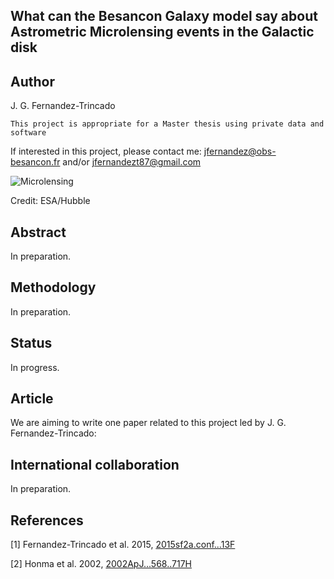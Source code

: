 What can the Besancon Galaxy model say about Astrometric Microlensing events in the Galactic disk
---


Author
--

J. G. Fernandez-Trincado

`This project is appropriate for a Master thesis using private data and software`

If interested in this project, please contact me: jfernandez@obs-besancon.fr and/or jfernandezt87@gmail.com


![Microlensing](https://github.com/Fernandez-Trincado/Microlensing16/blob/master/)

Credit: ESA/Hubble


Abstract
---

In preparation.


Methodology
----

In preparation.


Status
---

In progress.


Article
---

We are aiming to write one paper related to this project led by J. G. Fernandez-Trincado:


International collaboration
---

In preparation.

References
---


[1] Fernandez-Trincado et al. 2015, [2015sf2a.conf...13F](http://arxiv.org/abs/1510.00862)

[2] Honma et al. 2002, [2002ApJ...568..717H](http://cds.cern.ch/record/534461/files/0201045.pdf)






